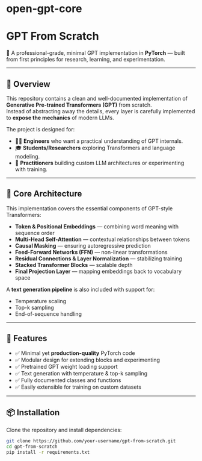 # open-gpt-core

# GPT From Scratch  
🎯 A professional-grade, minimal GPT implementation in **PyTorch** — built from first principles for research, learning, and experimentation.  

---

## 📌 Overview
This repository contains a clean and well-documented implementation of **Generative Pre-trained Transformers (GPT)** from scratch.  
Instead of abstracting away the details, every layer is carefully implemented to **expose the mechanics** of modern LLMs.  

The project is designed for:
- 🧑‍💻 **Engineers** who want a practical understanding of GPT internals.  
- 🎓 **Students/Researchers** exploring Transformers and language modeling.  
- 🚀 **Practitioners** building custom LLM architectures or experimenting with training.  

---

## 🧠 Core Architecture
This implementation covers the essential components of GPT-style Transformers:  
- **Token & Positional Embeddings** — combining word meaning with sequence order  
- **Multi-Head Self-Attention** — contextual relationships between tokens  
- **Causal Masking** — ensuring autoregressive prediction  
- **Feed-Forward Networks (FFN)** — non-linear transformations  
- **Residual Connections & Layer Normalization** — stabilizing training  
- **Stacked Transformer Blocks** — scalable depth  
- **Final Projection Layer** — mapping embeddings back to vocabulary space  

A **text generation pipeline** is also included with support for:
- Temperature scaling  
- Top-k sampling  
- End-of-sequence handling  

---

## 🚀 Features
- ✅ Minimal yet **production-quality** PyTorch code  
- ✅ Modular design for extending blocks and experimenting  
- ✅ Pretrained GPT weight loading support  
- ✅ Text generation with temperature & top-k sampling  
- ✅ Fully documented classes and functions  
- ✅ Easily extensible for training on custom datasets  

---

## 📦 Installation
Clone the repository and install dependencies:

```bash
git clone https://github.com/your-username/gpt-from-scratch.git
cd gpt-from-scratch
pip install -r requirements.txt

